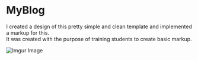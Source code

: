 # MyBlog
I created a design of this pretty simple and clean template and implemented a markup for this. <br>
It was created with the purpose of training students to create basic markup.

![Imgur Image](https://i.imgur.com/mjdFE33.jpg)

